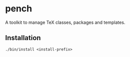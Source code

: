 # pench

A toolkit to manage TeX classes, packages and templates.

## Installation

```
./bin/install <install-prefix>
```

